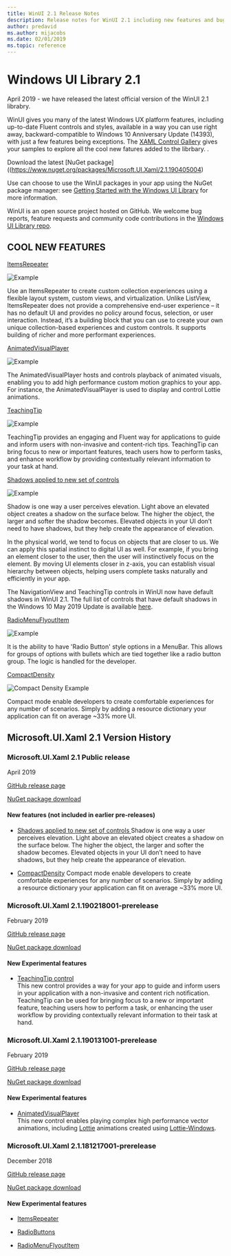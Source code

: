 ```yaml
---
title: WinUI 2.1 Release Notes
description: Release notes for WinUI 2.1 including new features and bugfixes.
author: predavid
ms.author: mijacobs
ms.date: 02/01/2019
ms.topic: reference
---
```


# Windows UI Library 2.1

April 2019 - we have released the latest official version of the WinUI 2.1 librabry. 

WinUI gives you many of the latest Windows UX platform features, including up-to-date Fluent controls and styles, available in a way you can use right away, backward-compatible to Windows 10 Anniversary Update (14393), with just a few features being exceptions. The [XAML Control Gallery](https://docs.microsoft.com/en-us/windows/uwp/design/controls-and-patterns/#xaml-controls-gallery) gives your samples to explore all the cool new fatures added to the librbary. .

Download the latest [NuGet package]((https://www.nuget.org/packages/Microsoft.UI.Xaml/2.1.190405004)

Use can choose to use the WinUI packages in your app using the NuGet package manager: see [Getting Started with the Windows UI Library](https://docs.microsoft.com/en-us/uwp/toolkits/winui/getting-started) for more information.

WinUI is an open source project hosted on GitHub. We welcome bug reports, feature requests and community code contributions in the [Windows UI Library repo](https://aka.ms/winui).

## COOL NEW FEATURES


[ItemsRepeater](https://docs.microsoft.com/windows/uwp/design/controls-and-patterns/items-repeater)


![Example](../images/ItemsRepeater%20-%20MSN%20News.gif)



Use an ItemsRepeater to create custom collection experiences using a flexible layout system, custom views, and virtualization.
Unlike ListView, ItemsRepeater does not provide a comprehensive end-user experience – it has no default UI and provides no policy around focus, selection, or user interaction. Instead, it’s a building block that you can use to create your own unique collection-based experiences and custom controls. It supports building of richer and more performant experiences.



[AnimatedVisualPlayer](https://docs.microsoft.com/windows/communitytoolkit/animations/lottie)

![Example](../images/AnimatedVisualPlayerUpdated.gif)

The AnimatedVisualPlayer hosts and controls playback of animated visuals, enabling you to add high performance custom motion graphics to your app. For instance, the AnimatedVisualPlayer is used to display and control Lottie animations.




[TeachingTip](https://docs.microsoft.com/windows/uwp/design/controls-and-patterns/dialogs-and-flyouts/teaching-tip)


![Example](../images/TeachingTipUpdated.gif)


TeachingTip provides an engaging and Fluent way for applications to guide and inform users with non-invasive and content-rich tips. TeachingTip can bring focus to new or important features, teach users how to perform tasks, and enhance workflow by providing contextually relevant information to your task at hand.



[Shadows applied to new set of controls ](https://review.docs.microsoft.com/en-us/windows/uwp/design/layout/depth-shadow?branch=release-19h1)



![Example](../images/shadow.gif)



Shadow is one way a user perceives elevation. Light above an elevated object creates a shadow on the surface below. The higher the object, the larger and softer the shadow becomes. Elevated objects in your UI don’t need to have shadows, but they help create the appearance of elevation.  

In the physical world, we tend to focus on objects that are closer to us. We can apply this spatial instinct to digital UI as well. For example, if you bring an element closer to the user, then the user will instinctively focus on the element. By moving UI elements closer in z-axis, you can establish visual hierarchy between objects, helping users complete tasks naturally and efficiently in your app.

The NavigationView and TeachingTip controls in WinUI now have default shadows in WinUI 2.1. The full list of controls that have default shadows in the Windows 10 May 2019 Update is available [here](https://docs.microsoft.com/windows/uwp/design/layout/depth-shadow).



[RadioMenuFlyoutItem](https://docs.microsoft.com/en-us/uwp/api/microsoft.ui.xaml.controls.radiomenuflyoutitem)



![Example](../images/RadioMenuFlyoutItem1.png)



It is the ability to have 'Radio Button' style options in a MenuBar. This allows for groups of options with bullets which are tied together like a radio button group. The logic is handled for the developer.




[CompactDensity](https://docs.microsoft.com/en-us/windows/uwp/design/style/spacing)



![Compact Density Example](../images/CompactDensityUpdated.png)



Compact mode enable developers to create comfortable experiences for any number of scenarios. Simply by adding a resource dictionary your application can fit on average ~33% more UI.

## Microsoft.UI.Xaml 2.1 Version History

### Microsoft.UI.Xaml 2.1 Public release

April 2019

[GitHub release page](https://github.com/Microsoft/microsoft-ui-xaml/releases)

[NuGet package download](https://www.nuget.org/packages/Microsoft.UI.Xaml/2.1.190405004)

#### New features (not included in earlier pre-releases)

* [Shadows applied to new set of controls ](https://review.docs.microsoft.com/en-us/windows/uwp/design/layout/depth-shadow?branch=release-19h1)Shadow is one way a user perceives elevation. Light above an elevated object creates a shadow on the surface below. The higher the object, the larger and softer the shadow becomes. Elevated objects in your UI don’t need to have shadows, but they help create the appearance of elevation. 

* [CompactDensity](https://docs.microsoft.com/en-us/windows/uwp/design/style/spacing)
Compact mode enable developers to create comfortable experiences for any number of scenarios. Simply by adding a resource dictionary your application can fit on average ~33% more UI.

### Microsoft.UI.Xaml 2.1.190218001-prerelease

February 2019

[GitHub release page](https://github.com/Microsoft/microsoft-ui-xaml/releases/tag/v2.1.190219001-prerelease)

[NuGet package download](https://www.nuget.org/packages/Microsoft.UI.Xaml/2.1.190218001-prerelease)

#### New Experimental features

* [TeachingTip control](https://github.com/Microsoft/microsoft-ui-xaml/issues/21)  
  This new control provides a way for your app to guide and inform users in your application with a non-invasive and content rich notification. TeachingTip can be used for bringing focus to a new or important feature, teaching users how to perform a task, or enhancing the user workflow by providing contextually relevant information to their task at hand.

### Microsoft.UI.Xaml 2.1.190131001-prerelease

February 2019

[GitHub release page](https://github.com/Microsoft/microsoft-ui-xaml/releases/tag/v2.1.190131001-prerelease)

[NuGet package download](https://www.nuget.org/packages/Microsoft.UI.Xaml/2.1.190131001-prerelease)

#### New Experimental features

* [AnimatedVisualPlayer](https://docs.microsoft.com/uwp/api/microsoft.ui.xaml.controls.animatedvisualplayer)  
  This new control enables playing complex high performance vector animations, including [Lottie](https://github.com/airbnb/lottie) animations created using [Lottie-Windows](https://docs.microsoft.com/windows/communitytoolkit/animations/lottie).


### Microsoft.UI.Xaml 2.1.181217001-prerelease

December 2018

[GitHub release page](https://github.com/Microsoft/microsoft-ui-xaml/releases/tag/v2.1.181217001-prerelease)

[NuGet package download](https://www.nuget.org/packages/Microsoft.UI.Xaml/2.1.181217001-prerelease)

#### New Experimental features

* [ItemsRepeater](https://docs.microsoft.com/uwp/api/microsoft.ui.xaml.controls.itemsrepeater)

* [RadioButtons](https://docs.microsoft.com/uwp/api/microsoft.ui.xaml.controls.radiobuttons)

* [RadioMenuFlyoutItem](https://docs.microsoft.com/uwp/api/microsoft.ui.xaml.controls.radiomenuflyoutitem)



